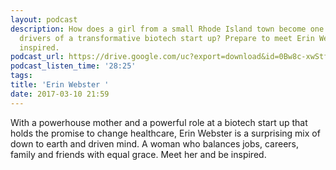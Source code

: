 ```yaml
---
layout: podcast
description: How does a girl from a small Rhode Island town become one of the key
  drivers of a transformative biotech start up? Prepare to meet Erin Webster and get
  inspired.
podcast_url: https://drive.google.com/uc?export=download&id=0Bw8c-xwStfXrRk9CNS1pWVBmZEE
podcast_listen_time: '28:25'
tags: 
title: 'Erin Webster '
date: 2017-03-10 21:59
---
```

With a powerhouse mother and a powerful role at a biotech start up that holds the promise to change healthcare, Erin Webster is a surprising mix of down to earth and driven mind. A woman who balances jobs, careers, family and friends with equal grace. Meet her and be inspired.